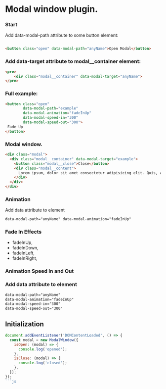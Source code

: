 # Modal window plugin.


### Start
Add data-modal-path attribute to some button element:
```html

<button class="open" data-modal-path="anyName">Open Modal</button>
```

### Add data-target attribute to modal__container element:

```html
<pre>
    <div class="modal__container" data-modal-target="anyName">
</pre>
```

### Full example:

```html
<button class="open"
        data-modal-path="example"
        data-modal-animation="fadeInUp"
        data-modal-speed-in="300"
        data-modal-speed-out="300">
 Fade Up
</button>
```

### Modal window.

```html
<div class="modal">
  <div class="modal__container" data-modal-target="example">
    <button class="modal__close">Close</button>
    <div class="modal__content">
      Lorem ipsum, dolor sit amet consectetur adipisicing elit. Quis, asperiores?
    </div>
  </div>
</div>

```

### Animation
Add data attribute to element
```html
data-modal-path="anyName" data-modal-animation="fadeInUp"
```

### Fade In Effects
  * fadeInUp,
  * fadeInDown,
  * fadeInLeft,
  * fadeInRight,


### Animation Speed In and Out
### Add data attribute to element
```html
data-modal-path="anyName"
data-modal-animation="fadeInUp"
data-modal-speed-in="300"
data-modal-speed-out="300"
```


## Initialization

```js
document.addEventListener('DOMContentLoaded', () => {
  const modal = new ModalWindow({
    isOpen: (modal) => {
      console.log('opened');
    },
    isClose: (modal) => {
      console.log('closed');
    },
  });
});
```js
